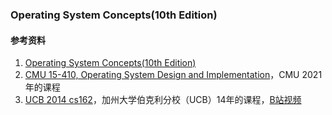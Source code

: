### Operating System Concepts(10th Edition)

#### 参考资料
1. [Operating System Concepts(10th Edition)](https://www.amazon.com/Operating-System-Concepts-Abraham-Silberschatz/dp/1119800366)
1. [CMU 15-410, Operating System Design and Implementation](https://www.cs.cmu.edu/~410/)，CMU 2021年的课程
1. [UCB 2014 cs162](https://inst.eecs.berkeley.edu/~cs162/sp14/)，加州大学伯克利分校（UCB）14年的课程，[B站视频](https://www.bilibili.com/video/BV1YW411e7C4)